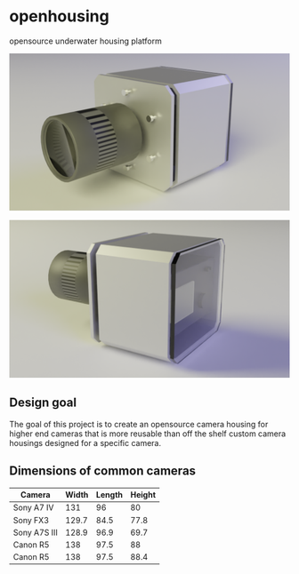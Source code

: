 # openhousing 

opensource underwater housing platform

![front](images/h1.png)

![rear](images/h2.png)

## Design goal
The goal of this project is to create an opensource camera housing for higher end cameras that is more reusable than off the shelf custom camera housings designed for a specific camera. 

## Dimensions of common cameras

| Camera      | Width | Length  |  Height |
| ----------- | ----------- | ----------- | ----------- 
| Sony A7 IV  | 131 | 96 | 80
| Sony FX3  | 129.7 | 84.5 | 77.8
| Sony A7S III   | 128.9   | 96.9 | 69.7
| Canon R5   | 138   | 97.5 | 88
| Canon R5   | 138   | 97.5 | 88.4
